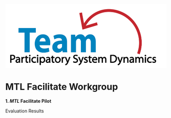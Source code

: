 <img src = "https://github.com/lzim/teampsd/blob/master/resources/logos/team_psd_logo_sm.png"
     height = "200" width = "600">  
# MTL Facilitate Workgroup

**1. *MTL* Facilitate Pilot**  

Evaluation Results


